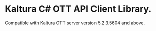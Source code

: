 # Kaltura C# OTT API Client Library.
Compatible with Kaltura OTT server version 5.2.3.5604 and above.
